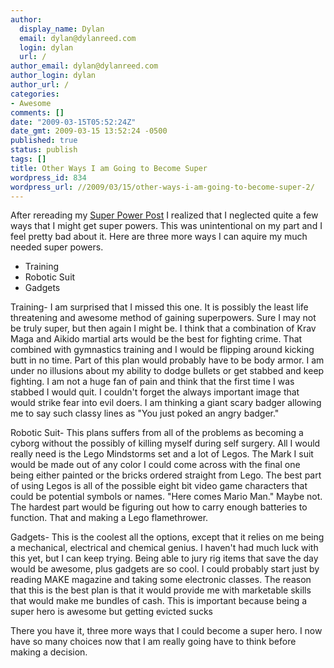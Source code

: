 ```yaml
---
author:
  display_name: Dylan
  email: dylan@dylanreed.com
  login: dylan
  url: /
author_email: dylan@dylanreed.com
author_login: dylan
author_url: /
categories:
- Awesome
comments: []
date: "2009-03-15T05:52:24Z"
date_gmt: 2009-03-15 13:52:24 -0500
published: true
status: publish
tags: []
title: Other Ways I am Going to Become Super
wordpress_id: 834
wordpress_url: //2009/03/15/other-ways-i-am-going-to-become-super-2/
---
```


After rereading my [Super Power Post][1] I realized that I neglected quite a few ways that I might get super powers. This was unintentional on my part and I feel pretty bad about it. Here are three more ways I can aquire my much needed super powers.

   [1]: /2009/02/25/my-plan-to-become-a-superhero/

  * Training
  * Robotic Suit
  * Gadgets
  


  
Training- I am surprised that I missed this one. It is possibly the least life threatening and awesome method of gaining superpowers. Sure I may not be truly super, but then again I might be. I think that a combination of Krav Maga and Aikido martial arts would be the best for fighting crime. That combined with gymnastics training and I would be flipping around kicking butt in no time. Part of this plan would probably have to be body armor. I am under no illusions about my ability to dodge bullets or get stabbed and keep fighting. I am not a huge fan of pain and think that the first time I was stabbed I would quit. I couldn't forget the always important image that would strike fear into evil doers. I am thinking a giant scary badger allowing me to say such classy lines as "You just poked an angry badger."

Robotic Suit- This plans suffers from all of the problems as becoming a cyborg without the possibly of killing myself during self surgery. All I would really need is the Lego Mindstorms set and a lot of Legos. The Mark I suit would be made out of any color I could come across with the final one being either painted or the bricks ordered straight from Lego. The best part of using Legos is all of the possible eight bit video game characters that could be potential symbols or names. "Here comes Mario Man." Maybe not. The hardest part would be figuring out how to carry enough batteries to function. That and making a Lego flamethrower.

Gadgets- This is the coolest all the options, except that it relies on me being a mechanical, electrical and chemical genius. I haven't had much luck with this yet, but I can keep trying. Being able to jury rig items that save the day would be awesome, plus gadgets are so cool. I could probably start just by reading MAKE magazine and taking some electronic classes. The reason that this is the best plan is that it would provide me with marketable skills that would make me bundles of cash. This is important because being a super hero is awesome but getting evicted sucks

There you have it, three more ways that I could become a super hero. I now have so many choices now that I am really going have to think before making a decision.
